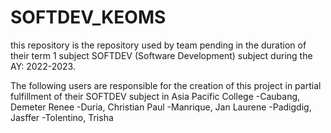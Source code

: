# SOFTDEV_KEOMS
this repository is the repository used by team pending in the duration of their term 1 subject SOFTDEV (Software Development) subject during the AY: 2022-2023.

The following users are responsible for the creation of this project in partial fulfillment of their SOFTDEV subject in Asia Pacific College
-Caubang, Demeter Renee
-Duria, Christian Paul
-Manrique, Jan Laurene
-Padigdig, Jasffer
-Tolentino, Trisha
